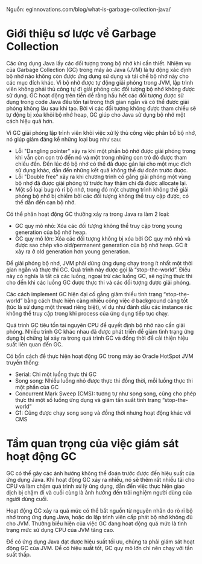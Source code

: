 Nguồn: eginnovations.com/blog/what-is-garbage-collection-java/

# Giới thiệu sơ lược về Garbage Collection

Các ứng dụng Java lấy các đối tượng trong bộ nhớ khi cần thiết. Nhiệm vụ của Garbage Collection (GC) trong máy ảo Java (JVM) là tự động xác định bộ nhớ nào không còn được ứng dụng sử dụng và tái chế bộ nhớ này cho các mục đích khác. Vì bộ nhớ được tự động giải phóng trong JVM, lập trình viên không phải thủ công tự đi giải phóng các đối tượng bộ nhớ không được sử dụng. GC hoạt động trên tiền đề rằng hầu hết các đối tượng được sử dụng trong code Java đều tồn tại trong thời gian ngắn và có thể được giải phóng không lâu sau khi tạo. Bởi vì các đối tượng không được tham chiếu sẽ tự động bị xóa khỏi bộ nhớ heap, GC giúp cho Java sử dụng bộ nhớ một cách hiệu quả hơn.

Vì GC giải phóng lập trình viên khỏi việc xử lý thủ công việc phân bổ bộ nhớ, nó giúp giảm đáng kể những loại bug như sau:

* Lỗi "Dangling pointer" xảy ra khi một phần bộ nhớ được giải phóng trong khi vẫn còn con trỏ đến nó và một trong những con trỏ đó được tham chiếu đến. Đến lúc đó bộ nhớ có thể đã được gán lại cho một mục đích sử dụng khác, dẫn đến những kết quả không thể dự đoán trước được.
* Lỗi "Double free" xảy ra khi chương trình cố gắng giải phóng một vùng bộ nhớ đã được giải phóng từ trước hay thậm chí đã được allocate lại.
* Một số loại bug rò rỉ bộ nhớ, trong đó một chương trình không thể giải phóng bộ nhớ bị chiếm bởi các đối tượng không thể truy cập được, có thể dẫn đến cạn bộ nhớ.

Có thể phân hoạt động GC thường xảy ra trong Java ra làm 2 loại:

* GC quy mô nhỏ: Xóa các đối tượng không thể truy cập trong young generation của bộ nhớ heap.
* GC quy mô lớn: Xóa các đối tượng không bị xóa bởi GC quy mô nhỏ và được sao chép vào old/permanent generation của bộ nhớ heap. GC ít xảy ra ở old generation hơn young generation.

Để giải phóng bộ nhớ, JVM phải dừng ứng dụng chạy trong ít nhất một thời gian ngắn và thực thi GC. Quá trình này được gọi là “stop-the-world”. Điều này có nghĩa là tất cả các luồng, ngoại trừ các luồng GC, sẽ ngừng thực thi cho đến khi các luồng GC được thực thi và các đối tượng được giải phóng.

Các cách implement GC hiện đại cố gắng giảm thiểu tình trạng “stop-the-world” bằng cách thực hiện càng nhiều công việc ở background càng tốt (tức là sử dụng một thread riêng biệt), ví dụ như đánh dấu các instance rác không thể truy cập trong khi process của ứng dụng tiếp tục chạy.

Quá trình GC tiêu tốn tài nguyên CPU để quyết định bộ nhớ nào cần giải phóng. Nhiều trình GC khác nhau đã được phát triển để giảm tình trạng ứng dụng bị chững lại xảy ra trong quá trình GC và đồng thời để cải thiện hiệu suất liên quan đến GC.

Có bốn cách để thực hiện hoạt động GC trong máy ảo Oracle HotSpot JVM truyền thống:

* Serial: Chỉ một luồng thực thi GC
* Song song: Nhiều luồng nhỏ được thực thi đồng thời, mỗi luồng thực thi một phần của GC
* Concurrent Mark Sweep (CMS): tương tự như song song, cũng cho phép thực thi một số luồng ứng dụng và giảm tần suất tình trạng “stop-the-world”
* G1: Cũng được chạy song song và đồng thời nhưng hoạt động khác với CMS

# Tầm quan trọng của việc giám sát hoạt động GC

GC có thể gây các ảnh hưởng không thể đoán trước được đến hiệu suất của ứng dụng Java. Khi hoạt động GC xảy ra nhiều, nó sẽ thêm rất nhiều tải cho CPU và làm chậm quá trình xử lý ứng dụng, dẫn đến việc thực hiện giao dịch bị chậm đi và cuối cùng là ảnh hưởng đến trải nghiệm người dùng của người dùng cuối.

Hoạt động GC xảy ra quá mức có thể bắt nguồn từ nguyên nhân do rò rỉ bộ nhớ trong ứng dụng Java, hoặc do lập trình viên cấp phát bộ nhớ không đủ cho JVM. Thường biểu hiện của việc GC đang hoạt động quá mức là tình trạng mức sử dụng CPU của JVM tăng cao.

Để có ứng dụng Java đạt được hiệu suất tối ưu, chúng ta phải giám sát hoạt động GC của JVM. Để có hiệu suất tốt, GC quy mô lớn chỉ nên chạy với tần suất thấp.